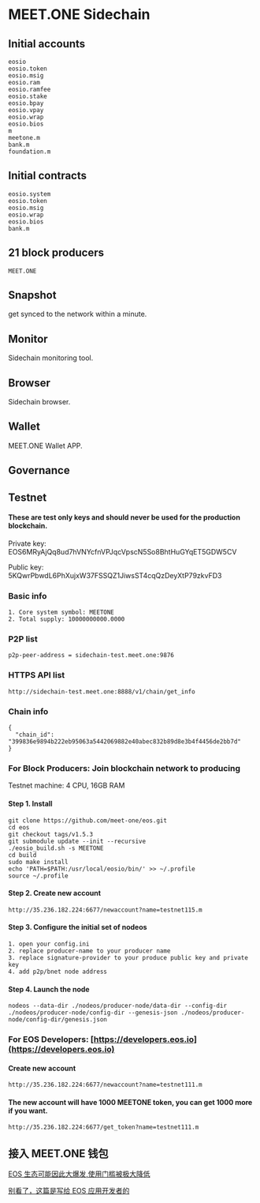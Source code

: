 # MEET.ONE Sidechain 

## Initial accounts

```
eosio
eosio.token
eosio.msig
eosio.ram
eosio.ramfee
eosio.stake
eosio.bpay
eosio.vpay
eosio.wrap
eosio.bios
m
meetone.m
bank.m
foundation.m
```

## Initial contracts

```
eosio.system
eosio.token
eosio.msig
eosio.wrap
eosio.bios
bank.m
```

## 21 block producers

```
MEET.ONE
```

## Snapshot

get synced to the network within a minute.

## Monitor

Sidechain monitoring tool.

## Browser

Sidechain browser.

## Wallet

MEET.ONE Wallet APP.

## Governance

## Testnet

#### These are test only keys and should never be used for the production blockchain. 

Private key: EOS6MRyAjQq8ud7hVNYcfnVPJqcVpscN5So8BhtHuGYqET5GDW5CV

Public key: 5KQwrPbwdL6PhXujxW37FSSQZ1JiwsST4cqQzDeyXtP79zkvFD3


### Basic info

```
1. Core system symbol: MEETONE
2. Total supply: 10000000000.0000
```

### P2P list

```
p2p-peer-address = sidechain-test.meet.one:9876
```


### HTTPS API list

```
http://sidechain-test.meet.one:8888/v1/chain/get_info
```

### Chain info

```
{
  "chain_id": "399836e9894b222eb95063a5442069882e40abec832b89d8e3b4f4456de2bb7d"
}
```


### For Block Producers: Join blockchain network to producing

Testnet machine: 4 CPU, 16GB RAM

#### Step 1. Install
```
git clone https://github.com/meet-one/eos.git
cd eos
git checkout tags/v1.5.3
git submodule update --init --recursive
./eosio_build.sh -s MEETONE
cd build
sudo make install
echo 'PATH=$PATH:/usr/local/eosio/bin/' >> ~/.profile
source ~/.profile 
```


#### Step 2. Create new account

```
http://35.236.182.224:6677/newaccount?name=testnet115.m
```


#### Step 3. Configure the initial set of nodeos

```
1. open your config.ini 
2. replace producer-name to your producer name 
3. replace signature-provider to your produce public key and private key
4. add p2p/bnet node address
```

#### Step 4. Launch the node

```
nodeos --data-dir ./nodeos/producer-node/data-dir --config-dir ./nodeos/producer-node/config-dir --genesis-json ./nodeos/producer-node/config-dir/genesis.json
```


### For EOS Developers: [https://developers.eos.io](https://developers.eos.io)

#### Create new account

```
http://35.236.182.224:6677/newaccount?name=testnet111.m
```

#### The new account will have 1000 MEETONE token, you can get 1000 more if you want.

```
http://35.236.182.224:6677/get_token?name=testnet111.m
```


## 接入 MEET.ONE 钱包

[EOS 生态可能因此大爆发,使用门槛被极大降低](https://mp.weixin.qq.com/s/4m0ZhJP1itlhH3rabYhcAg)

[别看了，这篇是写给 EOS 应用开发者的](https://mp.weixin.qq.com/s/vZhJGP-0grJHLCOsljhZSA)

